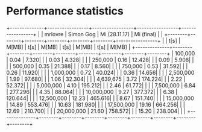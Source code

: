# Performance statistics

+--------------+-----------------+-----------------+-----------------+-----------------+
|              |     mrlovre     |    Simon Gog    |  Mi (28.11.17)  |   Mi (final)    |
|              +--------+--------+--------+--------+--------+--------+-----------------+
|              |  t[s]  |  M[MB] |  t[s]  |  M[MB] |  t[s]  |  M[MB] |  t[s]  |  M[MB] |
+--------------+--------+--------+--------+--------+--------+--------+--------+--------+
|     100,000  |   0.04 |   7.320|        |        |   0.03 |   4.328|        |        |
|     250,000  |   0.16 |  12.428|        |        |   0.09 |   5.908|        |        |
|     500,000  |   0.35 |  21.388|        |        |   0.17 |   8.560|        |        |
|     750,000  |   0.53 |  31.592|        |        |   0.26 |  11.920|        |        |
|   1,000,000  |   0.72 |  40.024|        |        |   0.36 |  14.656|        |        |
|   2,500,000  |   1.99 |  97.680|        |        |   1.06 |  32.304|        |        |
|   4,639,675  |   3.72 | 174.224|        |        |   2.22 |  52.372|        |        |
|   5,000,000  |   4.10 | 195.212|        |        |   2.46 |  61.772|        |        |
|   7,500,000  |   6.84 | 277.296|        |        |   4.35 |  88.064|        |        |
|  10,000,000  |   9.27 | 377.372|        |        |   6.38 | 120.644|        |        |
|  12,500,000  |  12.23 | 465.616|        |        |   8.67 | 151.740|        |        |
|  15,000,000  |  14.89 | 553.476|        |        |  10.63 | 181.980|        |        |
|  17,500,000  |  19.16 | 664.256|        |        |  12.69 | 210.700|        |        |
|  20,000,000  |  21.60 | 758.572|        |        |  15.20 | 238.004|        |        |
+--------------+--------+--------+--------+--------+--------+--------+--------+--------+